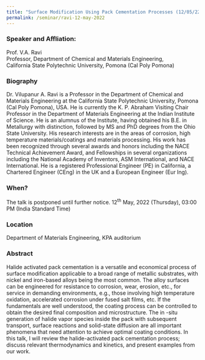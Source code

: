 ```yaml
---
title: "Surface Modification Using Pack Cementation Processes (12/05/22)"
permalink: /seminar/ravi-12-may-2022
---
```


### Speaker and Affliation:
Prof. V.A. Ravi<br>
Professor, Department of Chemical and Materials Engineering,<br> California State Polytechnic University, Pomona (Cal Poly Pomona)

### Biography
Dr. Vilupanur A. Ravi is a Professor in the Department of Chemical and Materials Engineering at the California State Polytechnic University, Pomona (Cal Poly Pomona), USA. He is currently the K. P. Abraham Visiting Chair Professor in the Department of Materials Engineering at the Indian Institute of Science. He is an alumnus of the Institute, having obtained his B.E. in Metallurgy with distinction, followed by MS and PhD degrees from the Ohio State University. His research interests are in the areas of corrosion, high temperature materials/coatings and materials processing. His work has been recognized through several awards and honors including the NACE Technical Achievement Award, and Fellowships in several organizations including the National Academy of Inventors, ASM International, and NACE International. He is a registered Professional Engineer (PE) in California, a Chartered Engineer (CEng) in the UK and a European Engineer (Eur Ing).

### When?
The talk is postponed until further notice. 
12<sup>th</sup> May, 2022 (Thursday), 03:00 PM (India Standard Time)

### Location
Department of Materials Engineering, KPA auditorium

### Abstract
Halide activated pack cementation is a versatile and economical process of surface modification applicable to a broad range of metallic substrates, with nickel and iron-based alloys being the most common. The alloy surfaces can be engineered for resistance to corrosion, wear, erosion, etc., for service in demanding environments, e.g., those involving high temperature oxidation, accelerated corrosion under fused salt films, etc. If the fundamentals are well understood, the coating process can be controlled to obtain the desired final composition and microstructure. The in -situ generation of halide vapor species inside the pack with subsequent transport, surface reactions and solid-state diffusion are all important phenomena that need attention to achieve optimal coating conditions. In this talk, I will review the halide-activated pack cementation process; discuss relevant thermodynamics and kinetics, and present examples from our work.